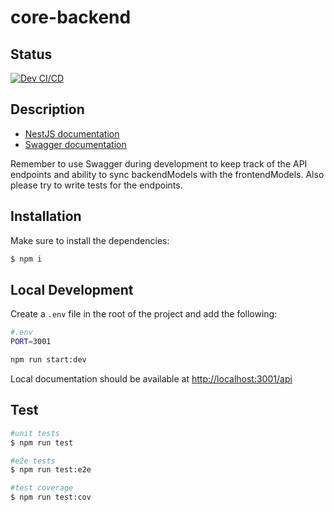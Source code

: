 # core-backend

## Status

[![Dev CI/CD](https://github.com/emleria/core-backend/actions/workflows/deploy-dev.yml/badge.svg)](https://github.com/emleria/core-backend/actions/workflows/deploy-dev.yml)

## Description

- [NestJS documentation](https://docs.nestjs.com)
- [Swagger documentation](https://swagger.io/)

Remember to use Swagger during development to keep track of the API endpoints and ability to sync backendModels with the frontendModels. Also please try to write tests for the endpoints.

## Installation

Make sure to install the dependencies:

```bash
$ npm i
```

## Local Development

Create a `.env` file in the root of the project and add the following:

```bash
#.env
PORT=3001
```

```bash
npm run start:dev
```

Local documentation should be available at [http://localhost:3001/api](http://localhost:3001/api)

## Test

```bash
#unit tests
$ npm run test

#e2e tests
$ npm run test:e2e

#test coverage
$ npm run test:cov
```

